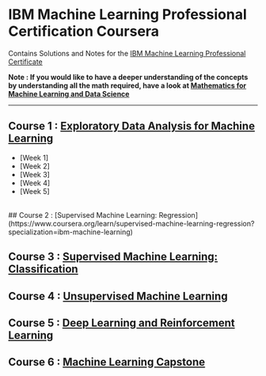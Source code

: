 # IBM Machine Learning Professional Certification Coursera

Contains Solutions and Notes for the [IBM Machine Learning Professional Certificate](https://www.coursera.org/professional-certificates/ibm-machine-learning)

**Note : If you would like to have a deeper understanding of the concepts by understanding all the math required, have a look at [Mathematics for Machine Learning and Data Science](https://www.coursera.org/specializations/mathematics-for-machine-learning-and-data-science)**

<hr/>

## Course 1 : [Exploratory Data Analysis for Machine Learning ](https://www.coursera.org/learn/ibm-exploratory-data-analysis-for-machine-learning?specialization=ibm-machine-learning)

- [Week 1]
- [Week 2]
- [Week 3]
- [Week 4]
- [Week 5]
<br/>
## Course 2 : [Supervised Machine Learning: Regression](https://www.coursera.org/learn/supervised-machine-learning-regression?specialization=ibm-machine-learning)

## Course 3 : [Supervised Machine Learning: Classification](https://www.coursera.org/learn/supervised-machine-learning-classification?specialization=ibm-machine-learning)

## Course 4 : [Unsupervised Machine Learning](https://www.coursera.org/learn/ibm-unsupervised-machine-learning?specialization=ibm-machine-learning)

## Course 5 : [Deep Learning and Reinforcement Learning](https://www.coursera.org/learn/deep-learning-reinforcement-learning?specialization=ibm-machine-learning)

## Course 6 : [Machine Learning Capstone](https://www.coursera.org/learn/machine-learning-capstone?specialization=ibm-machine-learning)
